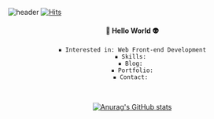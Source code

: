 
![header](https://capsule-render.vercel.app/api?type=waving&color=04188A&height=200&section=header&text=jerimo&fontColor=E1DBF4&fontSize=90&animation=twinkling)
[![Hits](https://hits.seeyoufarm.com/api/count/incr/badge.svg?url=https://github.com/jerimo&count_bg=%236C59EF&title_bg=%23500EE9&icon=&icon_color=%23E7E7E7&title=%F0%9F%9A%80+hits+++&edge_flat=false)](https://hits.seeyoufarm.com)
<div align='center'>
  <h4>👾 Hello World 👽</h4>
  
    ▪ Interested in: Web Front-end Development
    ▪ Skills: 
    ▪ Blog: 
    ▪ Portfolio:
    ▪ Contact: 
  
  
  
  <br />
  
  
  
<!--  <h4>기술 스택</h4>
  <a href="#"><img src="https://img.shields.io/badge/React-61DAFB?style=flat&logo=React&logoColor=black"/></a>
  <a href="#"><img src="https://img.shields.io/badge/Vue.js-4FC08D?style=flat&logo=vue-dot-js&logoColor=white"/></a>
  <a href="#"><img src="https://img.shields.io/badge/JavaScript-F7DF1E?style=flat&logo=JavaScript&logoColor=black"/></a>
  <a href="#"><img src="https://img.shields.io/badge/CSS-1572B6?style=flat&logo=CSS3&logoColor=white"/></a>
  <a href="#"><img src="https://img.shields.io/badge/Netlify-00C7B7?style=flat&logo=Netlify&logoColor=white"/></a>
  <a href="#"><img src="https://img.shields.io/badge/MySQL-4479A1?style=flat&logo=MySQL&logoColor=white"/></a>
  <br />
  <a href="#"><img src="https://img.shields.io/badge/C++-00599C?style=flat&logo=c%2B%2B&logoColor=white"/></a>
  <a href="#"><img src="https://img.shields.io/badge/Python-3766AB?style=flat&logo=Python&logoColor=white"/></a>
  <a href="#"><img src="https://img.shields.io/badge/Git-F05032?style=flat&logo=Git&logoColor=white"/></a>
  <a href="#"><img src="https://img.shields.io/badge/SkLearn-F7931E?style=flat&logo=scikit-learn&logoColor=white"/></a>
  <br /><br /> -->
  
  [![Anurag's GitHub stats](https://github-readme-stats.vercel.app/api?username=jerimo&count_private=true&show_icons=true&theme=buefy)
](https://github.com/anuraghazra/github-readme-stats)
  
<div>
